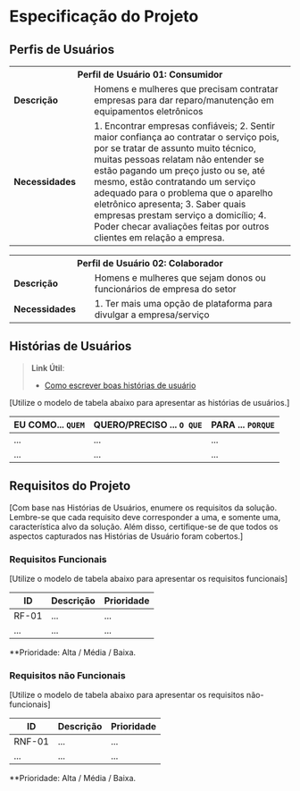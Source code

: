 # Especificação do Projeto

## Perfis de Usuários

<table>
<tbody>
<tr align=center>
<th colspan="2">Perfil de Usuário 01: Consumidor </th>
</tr>
<tr>
<td width="150px"><b>Descrição</b></td>
<td width="600px">Homens e mulheres que precisam contratar empresas para dar 
reparo/manutenção em equipamentos eletrônicos</td>
</tr>
<tr>
<td><b>Necessidades</b></td>
<td>1. Encontrar empresas confiáveis;
2. Sentir maior confiança ao contratar o serviço pois, por se tratar de 
assunto muito técnico, muitas pessoas relatam não entender se 
estão pagando um preço justo ou se, até mesmo, estão 
contratando um serviço adequado para o problema que o aparelho 
eletrônico apresenta;
3. Saber quais empresas prestam serviço a domicílio;
4. Poder checar avaliações feitas por outros clientes em relação a 
empresa.</td>
</tr>
</tbody>
  
</table>
<table>
<tbody>
<tr align=center>
<th colspan="2">Perfil de Usuário 02: Colaborador</th>
</tr>
<tr>
<td width="150px"><b>Descrição</b></td>
<td width="600px">Homens e mulheres que sejam donos ou funcionários de empresa do setor</td>
</tr>
<tr>
<td><b>Necessidades</b></td>
<td>1. Ter mais uma opção de plataforma para divulgar a 
empresa/serviço</td>
</tr>
</tbody>
</table>



## Histórias de Usuários


> **Link Útil**:
> - [Como escrever boas histórias de usuário](https://medium.com/vertice/como-escrever-boas-users-stories-hist%C3%B3rias-de-usu%C3%A1rios-b29c75043fac)

[Utilize o modelo de tabela abaixo para apresentar as histórias de usuários.]

|EU COMO... `QUEM`   | QUERO/PRECISO ... `O QUE` |PARA ... `PORQUE`                 |
|--------------------|---------------------------|----------------------------------|
| ...                | ...                       | ...                              |
| ...                | ...                       | ...                              |

## Requisitos do Projeto

[Com base nas Histórias de Usuários, enumere os requisitos da solução. Lembre-se que cada requisito deve corresponder a uma, e somente uma, característica alvo da solução. Além disso, certifique-se de que todos os aspectos capturados nas Histórias de Usuário foram cobertos.]

### Requisitos Funcionais

[Utilize o modelo de tabela abaixo para apresentar os requisitos funcionais]

|ID    | Descrição                | Prioridade |
|-------|---------------------------------|----|
| RF-01 |  ...                    | ...   | 
|  ...  |  ...                    | ...   |

**Prioridade: Alta / Média / Baixa. 

### Requisitos não Funcionais

[Utilize o modelo de tabela abaixo para apresentar os requisitos não-funcionais]

|ID      | Descrição               |Prioridade |
|--------|-------------------------|----|
| RNF-01 |  ...                    | ...   | 
| ...    |  ...                    | ...   | 

**Prioridade: Alta / Média / Baixa. 

